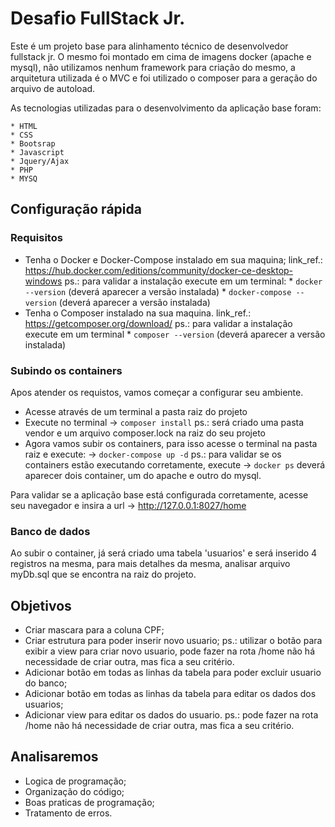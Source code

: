 # Desafio FullStack Jr.

Este é um projeto base para alinhamento técnico de desenvolvedor fullstack jr. O mesmo foi montado em cima de imagens docker (apache e mysql), não utilizamos nenhum framework para criação do mesmo, a arquitetura utilizada é o MVC e foi utilizado o composer para a geração do arquivo de autoload.

As tecnologias utilizadas para o desenvolvimento da aplicação base foram:
	
	* HTML
	* CSS
	* Bootsrap
	* Javascript
	* Jquery/Ajax
	* PHP
	* MYSQ


## Configuração rápida
 ### Requisitos
 * Tenha o Docker e Docker-Compose instalado em sua maquina;
 link_ref.: https://hub.docker.com/editions/community/docker-ce-desktop-windows
 ps.: para validar a instalação execute em um terminal:
		* ```docker --version``` (deverá aparecer a versão instalada)
		* ```docker-compose --version``` (deverá aparecer a versão instalada)
 * Tenha o Composer instalado na sua maquina.
    link_ref.: https://getcomposer.org/download/
    ps.: para validar a instalação execute em um terminal 
		* ```composer --version``` (deverá aparecer a versão instalada)
 
 ### Subindo os containers

 Apos atender os requistos, vamos começar a configurar seu ambiente.
 
 * Acesse através de um terminal a pasta raiz do projeto
 * Execute no terminal -> ```composer install```
    ps.: será criado uma pasta vendor e um arquivo composer.lock na raiz do seu projeto
 * Agora vamos subir os containers, para isso acesse o terminal na pasta raiz e execute:
    -> ```docker-compose up -d```
 ps.: para validar se os containers estão executando corretamente, 
    execute -> ```docker ps```
 deverá aparecer dois container, um do apache e outro do mysql.

 Para validar se a aplicação base está configurada corretamente, 
 acesse seu navegador e insira a url -> http://127.0.0.1:8027/home

 ### Banco de dados

 Ao subir o container, já será criado uma tabela 'usuarios' e será inserido 4 registros na mesma, para mais detalhes da mesma, analisar arquivo myDb.sql que se encontra na raiz do projeto.


## Objetivos
 * Criar mascara para a coluna CPF;
 * Criar estrutura para poder inserir novo usuario;
		ps.: utilizar o botão <Novo Usuario> para exibir a view para criar novo usuario,
		pode fazer na rota /home não há necessidade de criar outra, mas fica a seu critério.
 * Adicionar botão em todas as linhas da tabela para poder excluir usuario do banco;
 * Adicionar botão em todas as linhas da tabela para editar os dados dos usuarios;
 * Adicionar view para editar os dados do usuario.
		ps.: pode fazer na rota /home não há necessidade de criar outra, mas fica a seu critério.

## Analisaremos
 * Logica de programação;
 * Organização do código;
 * Boas praticas de programação;
 * Tratamento de erros.